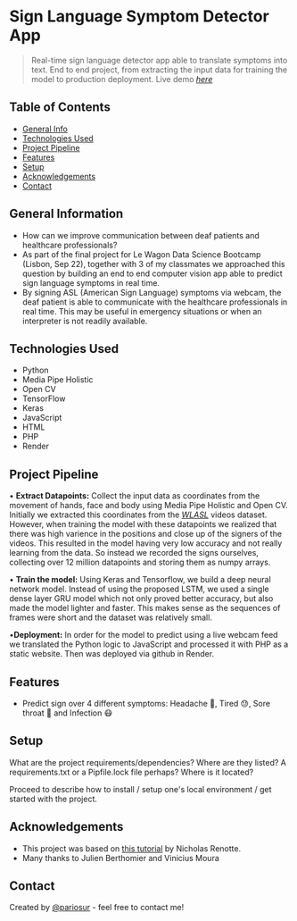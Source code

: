 # Sign Language Symptom Detector App
> Real-time sign language detector app able to translate symptoms into text.
End to end project, from extracting the input data for training the model to production deployment.
> Live demo [_here_](https://signlanguagesymptoms.onrender.com/)

## Table of Contents
* [General Info](#general-information)
* [Technologies Used](#technologies-used)
* [Project Pipeline](#project-pipeline)
* [Features](#features)
* [Setup](#setup)
* [Acknowledgements](#acknowledgements)
* [Contact](#contact)
<!-- * [License](#license) -->


## General Information

- How can we improve communication between deaf patients and healthcare professionals?
- As part of the final project for Le Wagon Data Science Bootcamp (Lisbon, Sep 22), together with 3 of my classmates we approached this question by building an end to end computer vision app able to predict sign language symptoms in real time. 
- By signing ASL (American Sign Language) symptoms via webcam, the deaf patient is able to communicate with the healthcare professionals in real time. This may be useful in emergency situations or when an interpreter is not readily available.  


## Technologies Used

- Python
- Media Pipe Holistic
- Open CV
- TensorFlow
- Keras
- JavaScript
- HTML
- PHP
- Render


## Project Pipeline

• **Extract Datapoints:** Collect the input data as coordinates from the movement of hands, face and body using Media Pipe Holistic and Open CV. Initially we extracted this coordinates from the [_WLASL_](https://dxli94.github.io/WLASL/) videos dataset. However, when training the model with these datapoints we realized that there was high varience in the positions and close up of the signers of the videos. This resulted in the model having very low accuracy and not really learning from the data. So instead we recorded the signs ourselves, collecting over 12 million datapoints and storing them as numpy arrays. 

• **Train the model:**  Using Keras and Tensorflow, we build a deep neural network model. Instead of using the proposed LSTM, we used a single dense layer GRU model which not only proved better accuracy, but also made the model lighter and faster. This makes sense as the sequences of frames were short and the dataset was relatively small. 

•**Deployment:** In order for the model to predict using a live webcam feed we translated the Python logic to JavaScript and processed it with PHP as a static website. Then was deployed via github in Render.    


## Features
- Predict sign over 4 different symptoms: Headache 🧠, Tired 😓, Sore throat 🤒 and Infection 😷


## Setup
What are the project requirements/dependencies? Where are they listed? A requirements.txt or a Pipfile.lock file perhaps? Where is it located?

Proceed to describe how to install / setup one's local environment / get started with the project.


## Acknowledgements

- This project was based on [this tutorial](https://www.youtube.com/watch?v=doDUihpj6ro&t=125s) by Nicholas Renotte.
- Many thanks to Julien Berthomier and Vinicius Moura


## Contact
Created by [@pariosur](https://github.com/pariosur) - feel free to contact me!

